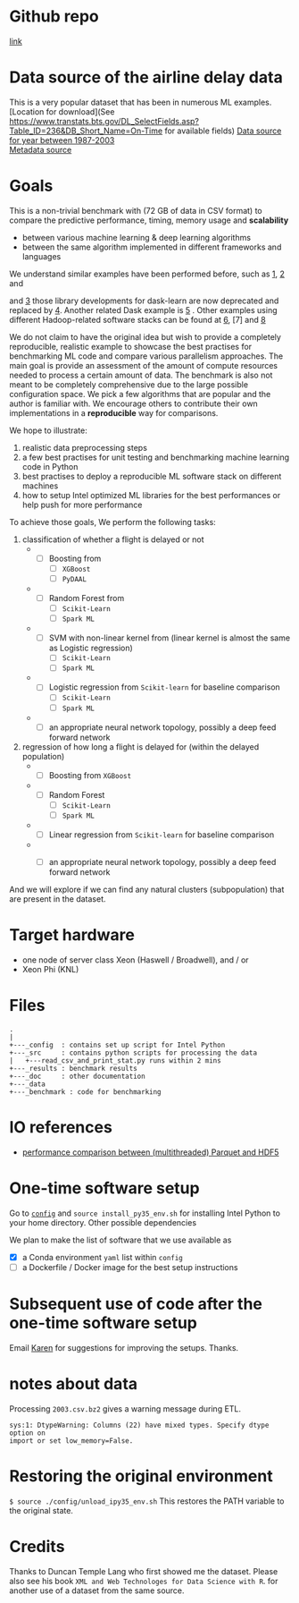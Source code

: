 # Github repo

[link](http://github.intel.com/karenyin/AirlineDelayBenchmark)

# Data source of the airline delay data

This is a very popular dataset that has been in numerous ML examples.  
[Location for download](See
https://www.transtats.bts.gov/DL_SelectFields.asp?Table_ID=236&DB_Short_Name=On-Time
for available fields)
[Data source for year between 1987-2003](http://stat-computing.org/dataexpo/2009/the-data.html)    
[Metadata source](http://stat-computing.org/dataexpo/2009/supplemental-data.html)   

# Goals
This is a non-trivial benchmark with (72 GB of data in CSV format) to compare 
the predictive performance, timing, memory usage and __scalability__

* between various machine learning & deep learning algorithms 
* between the same algorithm implemented in different frameworks and languages

We understand similar examples have been performed before, such as
[1](https://github.com/szilard/benchm-ml),
[2](http://www.springer.com/us/book/9781461478997) and 

and [3](https://jcrist.github.io/dask-sklearn-part-3.html) those library developments for dask-learn
are now deprecated and replaced by [4](http://jcrist.github.io/introducing-dask-searchcv.html).
Another related Dask example is
[5](https://gist.github.com/mrocklin/19c89d78e34437e061876a9872f4d2df) .
Other examples using different Hadoop-related software stacks can be found at [6](https://hortonworks.com/blog/data-science-apacheh-hadoop-predicting-airline-delays/), [7] and [8](https://hortonworks.com/blog/data-science-hadoop-spark-scala-part-2/)

We do not claim to have the original idea but wish to provide a completely
reproducible, realistic example to showcase the best practises for benchmarking ML code and
compare various parallelism approaches.
The main goal is provide an assessment of the amount of compute resources
needed to process a certain amount of data.
The benchmark is also not meant to be completely comprehensive due to the large possible configuration space. 
We pick a few algorithms that are popular and the author is familiar with.
We encourage others to contribute their own implementations in a
__reproducible__ way for comparisons.

We hope to illustrate:

1. realistic data preprocessing steps
2. a few best practises for unit testing and benchmarking machine learning code in Python 
3. best practises to deploy a reproducible ML software stack on different machines 
4. how to setup Intel optimized ML libraries for the best performances or help push for more performance

To achieve those goals, We perform the following tasks:

1. classification of whether a flight is delayed or not 
	* - [ ] Boosting from 
		- [ ] `XGBoost`
		- [ ] `PyDAAL`
	* - [ ] Random Forest from 
		- [ ] `Scikit-Learn`
		- [ ] `Spark ML` 
	* - [ ] SVM with non-linear kernel from (linear kernel is almost the same as Logistic regression)
		- [ ] `Scikit-Learn`
		- [ ] `Spark ML` 
	* - [ ] Logistic regression from `Scikit-learn` for baseline comparison
		- [ ] `Scikit-Learn`
		- [ ] `Spark ML` 
	* - [ ] an appropriate neural network topology, possibly a deep feed forward network 

2. regression of how long a flight is delayed for (within the delayed population) 
	* - [ ] Boosting from `XGBoost` 
	* - [ ] Random Forest 
		- [ ] `Scikit-Learn`
		- [ ] `Spark ML` 
	* - [ ] Linear regression from `Scikit-learn` for baseline comparison
	* - [ ] an appropriate neural network topology, possibly a deep feed forward network 


And we will explore if we can find any natural clusters (subpopulation) that are present in the dataset.

# Target hardware 
* one node of server class Xeon (Haswell / Broadwell), and / or  
* Xeon Phi (KNL) 

# Files 
```
.
|
+---_config  : contains set up script for Intel Python 
+---_src     : contains python scripts for processing the data 
|   +---read_csv_and_print_stat.py runs within 2 mins
+---_results : benchmark results
+---_doc     : other documentation 
+---_data
+---_benchmark : code for benchmarking
```

# IO references 
* [performance comparison between (multithreaded) Parquet and HDF5](https://tech.blue-yonder.com/efficient-dataframe-storage-with-apache-parquet/)

# One-time software setup 
Go to [`config`](https://github.intel.com/karenyin/intel_pydata_benchmark/tree/master/config) and `source install_py35_env.sh` for installing Intel Python to your home directory.
Other possible dependencies 

We plan to make the list of software that we use available as 
- [x] a Conda environment `yaml` list within `config`
- [ ] a Dockerfile / Docker image for the best setup instructions 

# Subsequent use of code after the one-time software setup
Email [Karen](mailto:karen.y.ng@intel.com) for suggestions for improving the setups. Thanks. 

# notes about data 
Processing `2003.csv.bz2` gives a warning message during ETL.
```
sys:1: DtypeWarning: Columns (22) have mixed types. Specify dtype option on
import or set low_memory=False.
```

# Restoring the original environment
`$ source ./config/unload_ipy35_env.sh`
This restores the PATH variable to the original state.

# Credits
Thanks to Duncan Temple Lang who first showed me the dataset.
Please also see his book `XML and Web Technologes for Data Science with R`.
for another use of a dataset from the same source.


